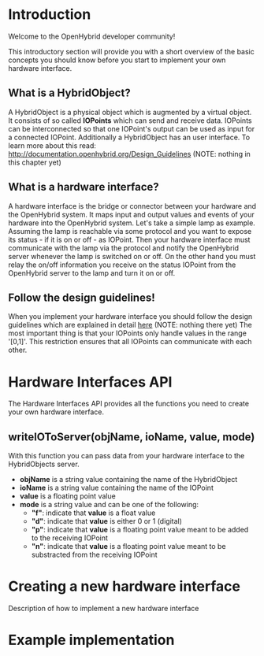 # Introduction

Welcome to the OpenHybrid developer community!

This introductory section will provide you with a short overview of the basic concepts you should know before you start
to implement your own hardware interface.


## What is a HybridObject?
A HybridObject is a physical object which is augmented by a virtual object. It consists of so called **IOPoints** which can send and receive data.
IOPoints can be interconnected so that one IOPoint's output can be used as input for a connected IOPoint. Additionally a HybridObject has an
user interface. To learn more about this read: http://documentation.openhybrid.org/Design_Guidelines (NOTE: nothing in this chapter yet)

## What is a hardware interface?

A hardware interface is the bridge or connector between your hardware and the OpenHybrid system. It maps input and output values and events of your hardware
into the OpenHybrid system. Let's take a simple lamp as example. Assuming the lamp is reachable via some protocol and you want to expose its status - if it is
on or off - as IOPoint. Then your hardware interface must communicate with the lamp via the protocol and notify the OpenHybrid server whenever the lamp is
switched on or off. On the other hand you must relay the on/off information you receive on the status IOPoint from the OpenHybrid server to the lamp and turn 
it on or off.

## Follow the design guidelines!

When you implement your hardware interface you should follow the design guidelines which are explained in detail 
[here](http://documentation.openhybrid.org/Design_Guidelines) (NOTE: nothing there yet)
The most important thing is that your IOPoints only handle values in the range '[0,1]'. This restriction ensures that all IOPoints can
communicate with each other.


# Hardware Interfaces API

The Hardware Interfaces API provides all the functions you need to create your own hardware interface.

## writeIOToServer(objName, ioName, value, mode)

With this function you can pass data from your hardware interface to the HybridObjects server.

* **objName** is a string value containing the name of the HybridObject
* **ioName** is a string value containing the name of the IOPoint
* **value** is a floating point value
* **mode** is a string value and can be one of the following:
  * **"f"**: indicate that **value** is a float value
  * **"d"**: indicate that **value** is either 0 or 1 (digital)
  * **"p"**: indicate that **value** is a floating point value meant to be added to the receiving IOPoint
  * **"n"**: indicate that **value** is a floating point value meant to be substracted from the receiving IOPoint

# Creating a new hardware interface

Description of how to implement a new hardware interface

# Example implementation
